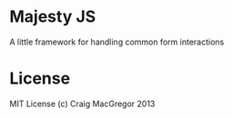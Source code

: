 Majesty JS
==========

A little framework for handling common form interactions

License
=========
MIT License (c) Craig MacGregor 2013
